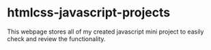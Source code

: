 # htmlcss-javascript-projects
This webpage stores all of my created javascript mini project to easily check and review the functionality.
